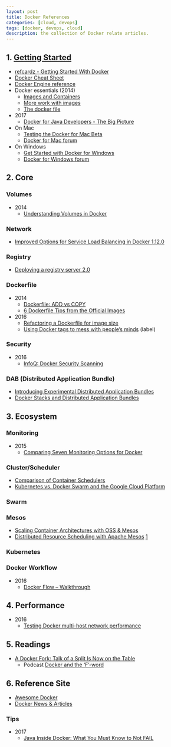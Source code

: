 ```yaml
---
layout: post
title: Docker References
categories: [cloud, devops]
tags: [docker, devops, cloud]
description: the collection of Docker relate articles.
---
```


## 1. [Getting Started](https://docs.docker.com/get-started/)

* [refcardz - Getting Started With Docker](https://dzone.com/refcardz/getting-started-with-docker-1)
* [Docker Cheat Sheet](https://github.com/wsargent/docker-cheat-sheet)
* [Docker Engine reference](https://docs.docker.com/engine/reference/)
* Docker essentials (2014)
  * [Images and Containers](http://www.dasblinkenlichten.com/docker-essentials/)
  * [More work with images](http://www.dasblinkenlichten.com/docker-essentials-working-with-images/)
  * [The docker file](http://www.dasblinkenlichten.com/docker-essentials-the-docker-file/)
* 2017
  * [Docker for Java Developers - The Big Picture](http://blog.codepipes.com/containers/docker-for-java-big-picture.html)
* On Mac
  * [Testing the Docker for Mac Beta](http://www.dwmkerr.com/testing-the-docker-for-mac-beta/)
  * [Docker for Mac forum](https://forums.docker.com/c/docker-for-mac)
* On Windows
  * [Get Started with Docker for Windows](https://beta.docker.com/docs/windows/getting-started/)
  * [Docker for Windows forum](https://forums.docker.com/c/docker-for-windows)

## 2. Core

### Volumes

* 2014
  * [Understanding Volumes in Docker](http://container-solutions.com/understanding-volumes-docker/)

### Network

* [Improved Options for Service Load Balancing in Docker 1.12.0](https://www.infoq.com/news/2016/08/docker-service-load-balancing)

### Registry

* [Deploying a registry server 2.0](https://docs.docker.com/registry/deploying/)

### Dockerfile

* 2014
  * [Dockerfile: ADD vs COPY](https://www.ctl.io/developers/blog/post/dockerfile-add-vs-copy/)
  * [6 Dockerfile Tips from the Official Images](http://container-solutions.com/6-dockerfile-tips-official-images/)
* 2016
  * [Refactoring a Dockerfile for image size](https://blog.replicated.com/2016/02/05/refactoring-a-dockerfile-for-image-size/)
  * [Using Docker tags to mess with people’s minds](https://medium.com/microscaling-systems/using-docker-tags-to-mess-with-peoples-minds-367bb2c93bd0#.xvfrqjnoe) (label)

### Security

* 2016
  * [InfoQ: Docker Security Scanning](https://www.infoq.com/news/2016/05/Docker-Security-Scanning)

### DAB (Distributed Application Bundle)

* [Introducing Experimental Distributed Application Bundles](https://blog.docker.com/2016/06/docker-app-bundle/)
* [Docker Stacks and Distributed Application Bundles](https://github.com/docker/docker/blob/master/experimental/docker-stacks-and-bundles.md)

## 3. Ecosystem

### Monitoring

* 2015
  * [Comparing Seven Monitoring Options for Docker](http://rancher.com/comparing-monitoring-options-for-docker-deployments/)

### Cluster/Scheduler

* [Comparison of Container Schedulers](https://medium.com/@ArmandGrillet/comparison-of-container-schedulers-c427f4f7421#.i4va7u49v)
* [Kubernetes vs. Docker Swarm and the Google Cloud Platform](https://dzone.com/articles/kubernetes-and-google-cloud-platform)

### Swarm

### Mesos

* [Scaling Container Architectures with OSS & Mesos](https://www.infoq.com/presentations/two-sigma-containers)
* [Distributed Resource Scheduling with Apache Mesos](http://techblog.netflix.com/2016/07/distributed-resource-scheduling-with.html) [1](http://www.infoq.com/cn/news/2016/08/Apache-Netflix)

### Kubernetes

### Docker Workflow

* 2016
  * [Docker Flow – Walkthrough](https://technologyconversations.com/2016/04/18/docker-flow/)

## 4. Performance

* 2016
  * [Testing Docker multi-host network performance](http://planet.mysql.com/entry/?id=5997399)

## 5. Readings

* [A Docker Fork: Talk of a Split Is Now on the Table](http://thenewstack.io/docker-fork-talk-split-now-table/)
  * Podcast [Docker and the ‘F’-word](http://thenewstack.io/rumored-docker-fork-fud-moves-conversation-forward/)

## 6. Reference Site

* [Awesome Docker](https://github.com/veggiemonk/awesome-docker)
* [Docker News & Articles](http://docker-software-inc.scoop.it/t/docker-by-docker)

### Tips

* 2017
  * [Java Inside Docker: What You Must Know to Not FAIL](https://dzone.com/articles/java-hashmap-search-and-sort)
